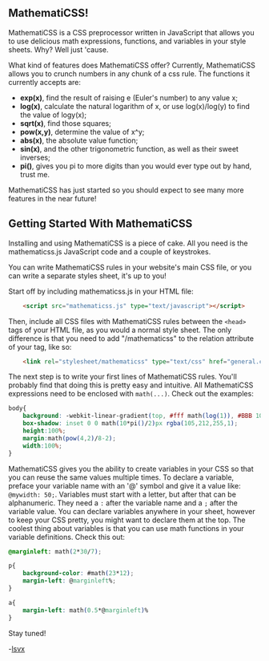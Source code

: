 MathematiCSS!
-------------

MathematiCSS is a CSS preprocessor written in JavaScript that allows you to use delicious math expressions, functions, and variables in your style sheets. Why? Well just 'cause.

What kind of features does MathematiCSS offer? Currently, MathematiCSS allows you to crunch numbers in any chunk of a css rule. The functions it currently accepts are:

* **exp(x)**, find the result of raising e (Euler's number) to any value x;
* **log(x)**, calculate the natural logarithm of x, or use log(x)/log(y) to find the value of logy(x);
* **sqrt(x)**, find those squares;
* **pow(x,y)**, determine the value of x^y;
* **abs(x)**, the absolute value function;
* **sin(x)**, and the other trigonometric function, as well as their sweet inverses;
* **pi()**, gives you pi to more digits than you would ever type out by hand, trust me.

MathematiCSS has just started so you should expect to see many more features in the near future!

Getting Started With MathematiCSS
-----------------------

Installing and using MathematiCSS is a piece of cake. All you need is the mathematicss.js JavaScript code and a couple of keystrokes.

You can write MathematiCSS rules in your website's main CSS file, or you can write a separate styles sheet, it's up to you!

Start off by including mathematicss.js in your HTML file:

```html
	<script src="mathematicss.js" type="text/javascript"></script>
```

Then, include all CSS files with MathematiCSS rules between the `<head>` tags of your HTML file, as you would a normal style sheet. The only difference is that you need to add "/mathematicss" to the relation attribute of your tag, like so:

```html
	<link rel="stylesheet/mathematicss" type="text/css" href="general.css" />
```

The next step is to write your first lines of MathematiCSS rules. You'll probably find that doing this is pretty easy and intuitive. All MathematiCSS expressions need to be enclosed with `math(...)`. Check out the examples:

```css
body{
	background: -webkit-linear-gradient(top, #fff math(log(1)), #BBB 100%);
	box-shadow: inset 0 0 math(10*pi()/2)px rgba(105,212,255,1);
	height:100%;
	margin:math(pow(4,2)/8-2);
	width:100%;
}
```

MathematiCSS gives you the ability to create variables in your CSS so that you can reuse the same values multiple times. To declare a variable, preface your variable name with an '@' symbol and give it a value like: `@mywidth: 50;`. Variables must start with a letter, but after that can be alphanumeric. They need a `:` after the variable name and a `;` after the variable value. You can declare variables anywhere in your sheet, however to keep your CSS pretty, you might want to declare them at the top. The coolest thing about variables is that you can use math functions in your variable definitions. Check this out:

```css
@marginleft: math(2*30/7);

p{
	background-color: #math(23*12);
	margin-left: @marginleft%;
}

a{
	margin-left: math(0.5*@marginleft)%
}

```

Stay tuned!

-[lsvx](https://twitter.com/lsvx)
